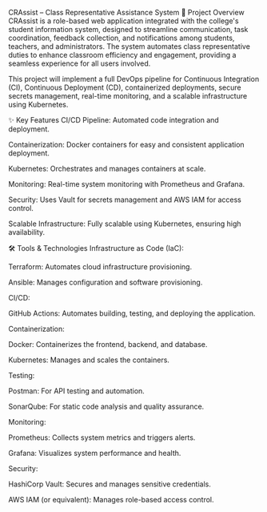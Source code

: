 CRAssist – Class Representative Assistance System
🚀 Project Overview
CRAssist is a role-based web application integrated with the college's student information system, designed to streamline communication, task coordination, feedback collection, and notifications among students, teachers, and administrators. The system automates class representative duties to enhance classroom efficiency and engagement, providing a seamless experience for all users involved.

This project will implement a full DevOps pipeline for Continuous Integration (CI), Continuous Deployment (CD), containerized deployments, secure secrets management, real-time monitoring, and a scalable infrastructure using Kubernetes.

✨ Key Features
CI/CD Pipeline: Automated code integration and deployment.

Containerization: Docker containers for easy and consistent application deployment.

Kubernetes: Orchestrates and manages containers at scale.

Monitoring: Real-time system monitoring with Prometheus and Grafana.

Security: Uses Vault for secrets management and AWS IAM for access control.

Scalable Infrastructure: Fully scalable using Kubernetes, ensuring high availability.

🛠 Tools & Technologies
Infrastructure as Code (IaC):

Terraform: Automates cloud infrastructure provisioning.

Ansible: Manages configuration and software provisioning.

CI/CD:

GitHub Actions: Automates building, testing, and deploying the application.

Containerization:

Docker: Containerizes the frontend, backend, and database.

Kubernetes: Manages and scales the containers.

Testing:

Postman: For API testing and automation.

SonarQube: For static code analysis and quality assurance.

Monitoring:

Prometheus: Collects system metrics and triggers alerts.

Grafana: Visualizes system performance and health.

Security:

HashiCorp Vault: Secures and manages sensitive credentials.

AWS IAM (or equivalent): Manages role-based access control.
